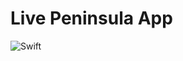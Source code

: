 # Live Peninsula App

![Swift](https://img.shields.io/badge/swift-F54A2A?style=for-the-badge&logo=swift&logoColor=white)